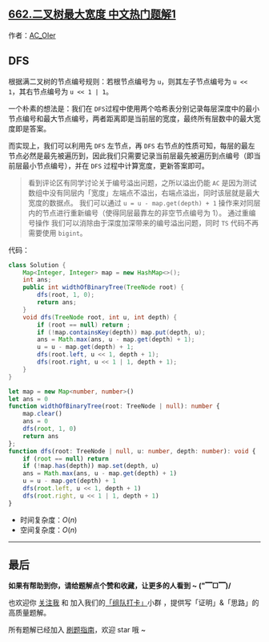 ## [662.二叉树最大宽度 中文热门题解1](https://leetcode.cn/problems/maximum-width-of-binary-tree/solutions/100000/by-ac_oier-33er)

作者：[AC_OIer](https://leetcode.cn/u/AC_OIer)

## DFS

根据满二叉树的节点编号规则：若根节点编号为 `u`，则其左子节点编号为 `u << 1`，其右节点编号为 `u << 1 | 1`。

一个朴素的想法是：我们在 `DFS`过程中使用两个哈希表分别记录每层深度中的最小节点编号和最大节点编号，两者距离即是当前层的宽度，最终所有层数中的最大宽度即是答案。

而实现上，我们可以利用先 `DFS` 左节点，再 `DFS` 右节点的性质可知，每层的最左节点必然是最先被遍历到，因此我们只需要记录当前层最先被遍历到点编号（即当前层最小节点编号），并在 `DFS` 过程中计算宽度，更新答案即可。

> 看到评论区有同学讨论关于编号溢出问题，之所以溢出仍能 `AC` 是因为测试数组中没有同层内「宽度」左端点不溢出，右端点溢出，同时该层就是最大宽度的数据点。
我们可以通过 `u = u - map.get(depth) + 1` 操作来对同层内的节点进行重新编号（使得同层最靠左的非空节点编号为 $1$）。
通过重编号操作 我们可以消除由于深度加深带来的编号溢出问题，同时 `TS` 代码不再需要使用 `bigint`。

代码：
```Java []
class Solution {
    Map<Integer, Integer> map = new HashMap<>();
    int ans;
    public int widthOfBinaryTree(TreeNode root) {
        dfs(root, 1, 0);
        return ans;
    }
    void dfs(TreeNode root, int u, int depth) {
        if (root == null) return ;
        if (!map.containsKey(depth)) map.put(depth, u);
        ans = Math.max(ans, u - map.get(depth) + 1);
        u = u - map.get(depth) + 1;
        dfs(root.left, u << 1, depth + 1);
        dfs(root.right, u << 1 | 1, depth + 1);
    }
}
```
```TypeScript []
let map = new Map<number, number>()
let ans = 0
function widthOfBinaryTree(root: TreeNode | null): number {
    map.clear()
    ans = 0
    dfs(root, 1, 0)
    return ans
};
function dfs(root: TreeNode | null, u: number, depth: number): void {
    if (root == null) return 
    if (!map.has(depth)) map.set(depth, u)
    ans = Math.max(ans, u - map.get(depth) + 1)
    u = u - map.get(depth) + 1
    dfs(root.left, u << 1, depth + 1)
    dfs(root.right, u << 1 | 1, depth + 1)
}
```
* 时间复杂度：$O(n)$
* 空间复杂度：$O(n)$

---

## 最后

**如果有帮助到你，请给题解点个赞和收藏，让更多的人看到 ~ ("▔□▔)/**

也欢迎你 [关注我](https://oscimg.oschina.net/oscnet/up-19688dc1af05cf8bdea43b2a863038ab9e5.png) 和 加入我们的[「组队打卡」](https://leetcode-cn.com/u/ac_oier/)小群 ，提供写「证明」&「思路」的高质量题解。

所有题解已经加入 [刷题指南](https://github.com/SharingSource/LogicStack-LeetCode/wiki)，欢迎 star 哦 ~